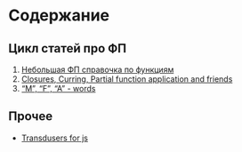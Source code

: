 # Содержание

## Цикл статей про ФП

1. [Небольшая ФП справочка по функциям](./notes/about_fp/fp-i.html)
2. [Closures, Curring, Partial function application and friends](./notes/about_fp/fp-ii.html)
3. [“M”, “F”, “A” - words](./notes/about_fp/fp-iii.html)

## Прочее
- [Transdusers for js](./transdusers-js.html)
